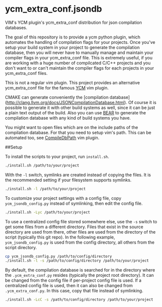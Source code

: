# ycm_extra_conf.jsondb
VIM's YCM plugin's ycm_extra_conf distribution for json compilation databases.

The goal of this repository is to provide a ycm python plugin, which automates
the handling of compilation flags for your projects.  Once you've setup your
build system in your project to generate the compilation database, then you
will never have to manually manage and maintain your compiler flags in your
ycm_extra_conf file.  This is extremely useful, if you are working with a huge
number of compilcated C/C++ projects and you don't want to or can't maintain
the compiler flags for each projects in your ycm_extra_conf files.

This is not a regular vim plugin. This project provides an alternative
ycm_extra_conf file for the famous
[YCM](https://github.com/Valloric/YouCompleteMe) vim plugin.

CMAKE can generate conveniently the [compilation database]
(http://clang.llvm.org/docs/JSONCompilationDatabase.html).  Of course it is
possible to generate it with other build systems as well, since it can be just
a plain text output of the build.  Also you can use
[BEAR](https://github.com/rizsotto/Bear) to generate the compilation database
with any kind of build systems you have.

You might want to open files which are on the include paths of the compilation
database. For that you need to setup vim's path. This can be automated too, see
[CompileDbPath](https://github.com/martong/vim-compiledb-path) vim plugin.

##Setup

To install the scripts to your project, run `install.sh`.

```bash
./install.sh /path/to/your/project
```

With the `-l` switch, symlinks are created instead of copying the files. It is
the recommended setting if your filesystem supports symlinks.

```bash
./install.sh -l /path/to/your/project
```

To customize your project settings with a config file, copy
`ycm_jsondb_config.py` instead of symlinking, then edit the config file.

```bash
./install.sh -Lyc /path/to/your/project
```

To use a centralized config file stored somewhere else, use the `-s` switch to
get some files from a different directory. Files that exist in the source
directory are used from there, other files are used from the directory of the
script (typically this git repo). In the following example,
`ycm_jsondb_config.py` is used from the config directory, all others from the
script directory.

```bash
cp ycm_jsondb_config.py /path/to/config/directory
./install.sh -l -s /path/to/config/directory /path/to/your/project
```

By default, the compilation database is searched for in the directory where the
`.ycm_extra_conf.py` resides (typically the project root directory). It can be
changed from the config file if per-project config file is used. If a
centralized config file is used, then it can also be changed from
`.ycm_extra_conf.py`. In this case, copy that file instead of symlinking.

```bash
./install.sh -LcC -s /path/to/config/directory /path/to/your/project
```


